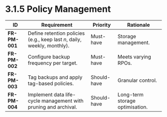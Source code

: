 # 3.1.5 Policy Management

| ID            | Requirement                                                              | Priority    | Rationale                       |
|---------------|--------------------------------------------------------------------------|-------------|---------------------------------|
| <a id="frPm001">**FR-PM-001**</a> | Define retention policies (e.g., keep last *n*, daily, weekly, monthly). | Must-have   | Storage management.             |
| <a id="frPm002">**FR-PM-002**</a> | Configure backup frequency per target.                                   | Must-have   | Meets varying RPOs.             |
| <a id="frPm003">**FR-PM-003**</a> | Tag backups and apply tag-based policies.                                | Should-have | Granular control.               |
| <a id="frPm004">**FR-PM-004**</a> | Implement data life-cycle management with pruning and archival.          | Should-have | Long-term storage optimisation. |